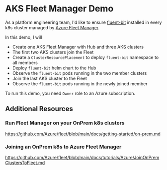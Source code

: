 # AKS Fleet Manager Demo

As a platform engineering team, I'd like to ensure [fluent-bit](https://docs.fluentbit.io/manual/installation/kubernetes#installation) installed in every k8s cluster managed by [Azure Fleet Manager](https://learn.microsoft.com/en-us/azure/kubernetes-fleet/).

In this demo, I will
* Create one AKS Fleet Manager with Hub and three AKS clusters
* The first two AKS clusters join the Fleet
* Create a `ClusterResourcePlacement` to deploy `fluent-bit` namespace to all members
* Deploy `fluent-bit` helm chart to the Hub
* Observe the `fluent-bit` pods running in the two member clusters
* Join the last AKS cluster to the Fleet
* Observe the `fluent-bit` pods running in the newly joined member

To run this demo, you need `Owner` role to an Azure subscription.

## Additional Resources

### Run Fleet Manager on your OnPrem k8s clusters

https://github.com/Azure/fleet/blob/main/docs/getting-started/on-prem.md

### Joining an OnPrem k8s to Azure Fleet Manager

https://github.com/Azure/fleet/blob/main/docs/tutorials/Azure/JoinOnPremClustersToFleet.md